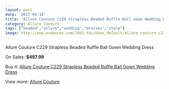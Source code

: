 ```yaml
---
layout: post
date: '2017-04-18'
title: "Allure Couture C229 Strapless Beaded Ruffle Ball Gown Wedding Dress"
category: Allure Couture
tags: ["beaded","allure","wedding","dresses","style"]
image: http://www.eudances.com/7043-thickbox_default/allure-couture-c229-strapless-beaded-ruffle-ball-gown-wedding-dress.jpg
---
```

Allure Couture C229 Strapless Beaded Ruffle Ball Gown Wedding Dress

On Sales: **$497.99**
<a href="https://www.eudances.com/en/allure-couture/2565-allure-couture-c229-strapless-beaded-ruffle-ball-gown-wedding-dress.html"><amp-img layout="responsive" width="600" height="600" src="//www.eudances.com/7043-thickbox_default/allure-couture-c229-strapless-beaded-ruffle-ball-gown-wedding-dress.jpg" alt="Allure Couture C229 Strapless Beaded Ruffle Ball Gown Wedding Dress 0" /></a>
<a href="https://www.eudances.com/en/allure-couture/2565-allure-couture-c229-strapless-beaded-ruffle-ball-gown-wedding-dress.html"><amp-img layout="responsive" width="600" height="600" src="//www.eudances.com/7048-thickbox_default/allure-couture-c229-strapless-beaded-ruffle-ball-gown-wedding-dress.jpg" alt="Allure Couture C229 Strapless Beaded Ruffle Ball Gown Wedding Dress 1" /></a>
<a href="https://www.eudances.com/en/allure-couture/2565-allure-couture-c229-strapless-beaded-ruffle-ball-gown-wedding-dress.html"><amp-img layout="responsive" width="600" height="600" src="//www.eudances.com/7047-thickbox_default/allure-couture-c229-strapless-beaded-ruffle-ball-gown-wedding-dress.jpg" alt="Allure Couture C229 Strapless Beaded Ruffle Ball Gown Wedding Dress 2" /></a>
<a href="https://www.eudances.com/en/allure-couture/2565-allure-couture-c229-strapless-beaded-ruffle-ball-gown-wedding-dress.html"><amp-img layout="responsive" width="600" height="600" src="//www.eudances.com/7046-thickbox_default/allure-couture-c229-strapless-beaded-ruffle-ball-gown-wedding-dress.jpg" alt="Allure Couture C229 Strapless Beaded Ruffle Ball Gown Wedding Dress 3" /></a>
<a href="https://www.eudances.com/en/allure-couture/2565-allure-couture-c229-strapless-beaded-ruffle-ball-gown-wedding-dress.html"><amp-img layout="responsive" width="600" height="600" src="//www.eudances.com/7045-thickbox_default/allure-couture-c229-strapless-beaded-ruffle-ball-gown-wedding-dress.jpg" alt="Allure Couture C229 Strapless Beaded Ruffle Ball Gown Wedding Dress 4" /></a>
<a href="https://www.eudances.com/en/allure-couture/2565-allure-couture-c229-strapless-beaded-ruffle-ball-gown-wedding-dress.html"><amp-img layout="responsive" width="600" height="600" src="//www.eudances.com/7044-thickbox_default/allure-couture-c229-strapless-beaded-ruffle-ball-gown-wedding-dress.jpg" alt="Allure Couture C229 Strapless Beaded Ruffle Ball Gown Wedding Dress 5" /></a>

Buy it: [Allure Couture C229 Strapless Beaded Ruffle Ball Gown Wedding Dress](https://www.eudances.com/en/allure-couture/2565-allure-couture-c229-strapless-beaded-ruffle-ball-gown-wedding-dress.html "Allure Couture C229 Strapless Beaded Ruffle Ball Gown Wedding Dress")

View more: [Allure Couture](https://www.eudances.com/en/37-allure-couture "Allure Couture")